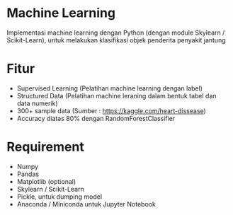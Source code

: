 # Machine Learning
Implementasi machine learning dengan Python (dengan module Skylearn / Scikit-Learn), untuk melakukan klasifikasi objek penderita penyakit jantung

# Fitur
* Supervised Learning (Pelatihan machine learning dengan label)
* Structured Data (Pelatihan machine leraning dalam bentuk tabel dan data numerik)
* 300+ sample data (Sumber : https://kaggle.com/heart-dissease)
* Accuracy diatas 80% dengan RandomForestClassifier

# Requirement
* Numpy
* Pandas
* Matplotlib (optional)
* Skylearn / Scikit-Learn
* Pickle, untuk dumping model
* Anaconda / Miniconda untuk Jupyter Notebook
